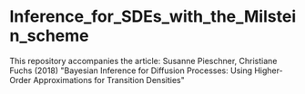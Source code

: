 # Inference_for_SDEs_with_the_Milstein_scheme
This repository accompanies the article: Susanne Pieschner, Christiane Fuchs (2018) "Bayesian Inference for Diffusion Processes: Using Higher-Order Approximations for Transition Densities" 
